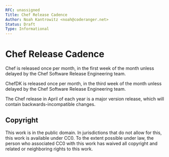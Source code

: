```yaml
---
RFC: unassigned
Title: Chef Release Cadence
Author: Noah Kantrowitz <noah@coderanger.net>
Status: Draft
Type: Informational
---
```


# Chef Release Cadence

Chef is released once per month, in the first week of the month unless delayed
by the Chef Software Release Engineering team.

ChefDK is released once per month, in the third week of the month unless delayed
by the Chef Software Release Engineering team.

The Chef release in April of each year is a major version release, which will
contain backwards-incompatible changes.

## Copyright

This work is in the public domain. In jurisdictions that do not allow for this,
this work is available under CC0. To the extent possible under law, the person
who associated CC0 with this work has waived all copyright and related or
neighboring rights to this work.
